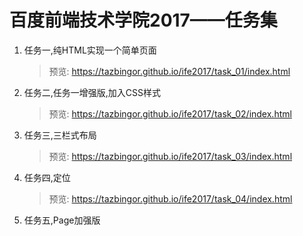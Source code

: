 # 百度前端技术学院2017——任务集

1. 任务一,纯HTML实现一个简单页面

   > 预览: https://tazbingor.github.io/ife2017/task_01/index.html

2. 任务二,任务一增强版,加入CSS样式

   > 预览: https://tazbingor.github.io/ife2017/task_02/index.html

3. 任务三,三栏式布局

   > 预览: https://tazbingor.github.io/ife2017/task_03/index.html

4. 任务四,定位

   >预览: https://tazbingor.github.io/ife2017/task_04/index.html

5. 任务五,Page加强版


